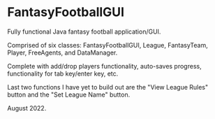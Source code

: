 # FantasyFootballGUI
Fully functional Java fantasy football application/GUI.

Comprised of six classes: FantasyFootballGUI, League, FantasyTeam, Player, FreeAgents, and DataManager.

Complete with add/drop players functionality, auto-saves progress, functionality for tab key/enter key, etc.

Last two functions I have yet to build out are the "View League Rules" button and the "Set League Name" button.

August 2022.

